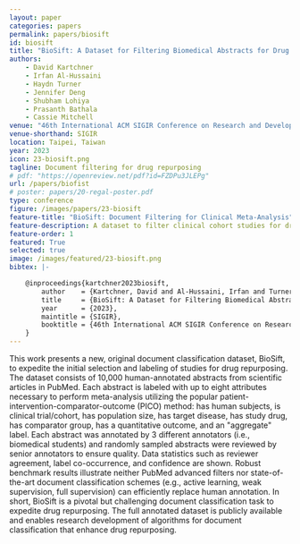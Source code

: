 ```yaml
---
layout: paper
categories: papers
permalink: papers/biosift
id: biosift
title: "BioSift: A Dataset for Filtering Biomedical Abstracts for Drug Repurposing and Clinical Meta-Analysis"
authors:
    - David Kartchner
    - Irfan Al-Hussaini
    - Haydn Turner
    - Jennifer Deng
    - Shubham Lohiya
    - Prasanth Bathala
    - Cassie Mitchell
venue: "46th International ACM SIGIR Conference on Research and Development in Information Retrieval "
venue-shorthand: SIGIR
location: Taipei, Taiwan
year: 2023
icon: 23-biosift.png
tagline: Document filtering for drug repurposing
# pdf: "https://openreview.net/pdf?id=FZDPu3JLEPg"
url: /papers/biofist
# poster: papers/20-regal-poster.pdf
type: conference
figure: /images/papers/23-biosift
feature-title: "BioSift: Document Filtering for Clinical Meta-Analysis"
feature-description: A dataset to filter clinical cohort studies for drug repurposing, pharmacovigilence, and clinical meta-ananalysis
feature-order: 1
featured: True
selected: true
image: /images/featured/23-biosift.png
bibtex: |-

    @inproceedings{kartchner2023biosift,
        author    = {Kartchner, David and Al-Hussaini, Irfan and Turner, Haydn and Deng, Jennifer and Lohiya, Shugham and Bathala, Prasanth and Mitchell, Cassie},
        title     = {BioSift: A Dataset for Filtering Biomedical Abstracts for Drug Repurposing and Clinical Meta-Analysis},
        year      = {2023},
        maintitle = {SIGIR},
        booktitle = {46th International ACM SIGIR Conference on Research and Development in Information Retrieval},
    }
---
```


  This work presents a new, original document classification dataset, BioSift, to expedite the initial selection and labeling of studies for drug repurposing.  The dataset consists of 10,000 human-annotated abstracts from scientific articles in PubMed.  Each abstract is labeled with up to eight attributes necessary to perform meta-analysis utilizing the popular patient-intervention-comparator-outcome (PICO) method:  has human subjects, is clinical trial/cohort, has population size, has target disease, has study drug, has comparator group, has a quantitative outcome, and an "aggregate" label.  Each abstract was annotated by 3 different annotators (i.e., biomedical students) and randomly sampled abstracts were reviewed by senior annotators to ensure quality.  Data statistics such as reviewer agreement, label co-occurrence, and confidence are shown.  Robust benchmark results illustrate neither PubMed advanced filters nor state-of-the-art document classification schemes (e.g., active learning, weak supervision, full supervision) can efficiently replace human annotation.  In short, BioSift is a pivotal but challenging document classification task to expedite drug repurposing.  The full annotated dataset is publicly available and enables research development of algorithms for document classification that enhance drug repurposing.
